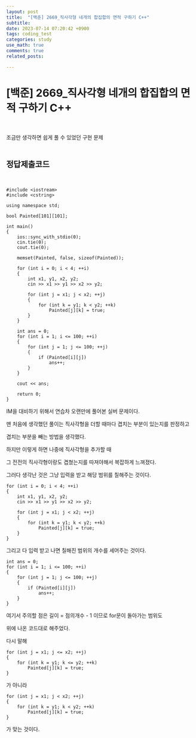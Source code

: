 ```yaml
---
layout: post
title:  "[백준] 2669_직사각형 네개의 합집합의 면적 구하기 C++"
subtitle:   
date: 2023-07-14 07:20:42 +0900
tags: coding_test
categories: study
use_math: true
comments: true
related_posts:

---
```


# [백준] 2669_직사각형 네개의 합집합의 면적 구하기 C++<br/>
<br/>

조금만 생각하면 쉽게 풀 수 있었던 구현 문제<br/>
<br/>

## 정답제출코드<br/>
<Br/>

```
#include <iostream>
#include <cstring>

using namespace std;

bool Painted[101][101];

int main()
{
    ios::sync_with_stdio(0);
    cin.tie(0);
    cout.tie(0);

    memset(Painted, false, sizeof(Painted));

    for (int i = 0; i < 4; ++i)
    {
        int x1, y1, x2, y2;
        cin >> x1 >> y1 >> x2 >> y2;

        for (int j = x1; j < x2; ++j)
        {
            for (int k = y1; k < y2; ++k)
                Painted[j][k] = true;
        }
    }

    int ans = 0;
    for (int i = 1; i <= 100; ++i)
    {
        for (int j = 1; j <= 100; ++j)
        {
            if (Painted[i][j])
                ans++;
        }
    }
    
    cout << ans;

    return 0;
}
```

IM을 대비하기 위해서 연습차 오랜만에 풀어본 실버 문제이다.<br/>

맨 처음에 생각했던 풀이는 직사각형을 더할 때마다 겹치는 부분이 있는지를 판정하고<br/>

겹치는 부분을 빼는 방법을 생각했다.<br/>

하지만 이렇게 하면 나중에 직사각형을 추가할 때<br/>

그 전전의 직사각형이랑도 겹쳤는지를 따져야해서 복잡하게 느껴졌다.<br/>

그러다 생각난 것은 그냥 입력을 받고 해당 범위를 칠해주는 것이다.<br/>

```
for (int i = 0; i < 4; ++i)
{
    int x1, y1, x2, y2;
    cin >> x1 >> y1 >> x2 >> y2;

    for (int j = x1; j < x2; ++j)
    {
        for (int k = y1; k < y2; ++k)
            Painted[j][k] = true;
    }
}
```

그리고 다 입력 받고 나면 칠해진 범위의 개수를 세어주는 것이다.<br/>

```
int ans = 0;
for (int i = 1; i <= 100; ++i)
{
    for (int j = 1; j <= 100; ++j)
    {
        if (Painted[i][j])
            ans++;
    }
}
```

여기서 주의할 점은 길이 = 점의개수 - 1 이므로 for문이 돌아가는 범위도<br/>

위에 나온 코드대로 해주었다.

다시 말해

```
for (int j = x1; j <= x2; ++j)
{
    for (int k = y1; k <= y2; ++k)
        Painted[j][k] = true;
}
```

가 아니라

```
for (int j = x1; j < x2; ++j)
{
    for (int k = y1; k < y2; ++k)
        Painted[j][k] = true;
}
```

가 맞는 것이다.<br/>